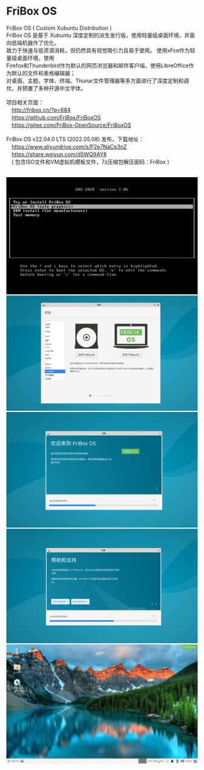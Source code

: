 # FriBox OS
FriBox OS ( Custom Xubuntu Distribution )<br>
FriBox OS 是基于 Xubuntu 深度定制的派生发行版，使用轻量级桌面环境，并面向低端机器作了优化，<br>
致力于快速与低资源消耗，但仍然具有视觉吸引力且易于使用。 使用xFce作为轻量级桌面环境，使用<br>
Firefox和Thunderbird作为默认的网页浏览器和邮件客户端，使用LibreOffice作为默认的文件和表格编辑器；<br>
对桌面、主题、字体、终端、Thunar文件管理器等多方面进行了深度定制和调优，并预置了多种开源中文字体。<br>
<br>
项目相关页面：<br>
　http://fribox.cn/?p=684<br>
　https://github.com/FriBox/FriBoxOS<br>
　https://gitee.com/FriBox-OpenSource/FriBoxOS<br>
<br>
FriBox OS v22.04.0 LTS (2022.05.08) 发布，下载地址：<br>
　https://www.aliyundrive.com/s/P2e7NaCe3nZ<br>
　https://share.weiyun.com/d5WQ9AY8<br>
　( 包含ISO文件和VM虚拟机模板文件，7z压缩包解压密码：FriBox )<br>
<br>

![Image text](FriBoxOS.Boot.png)
![Image text](FriBoxOS.Install1.png)
![Image text](FriBoxOS.Install2.png)
![Image text](FriBoxOS.Install3.png)
![Image text](FriBoxOS.Desktop.png)
